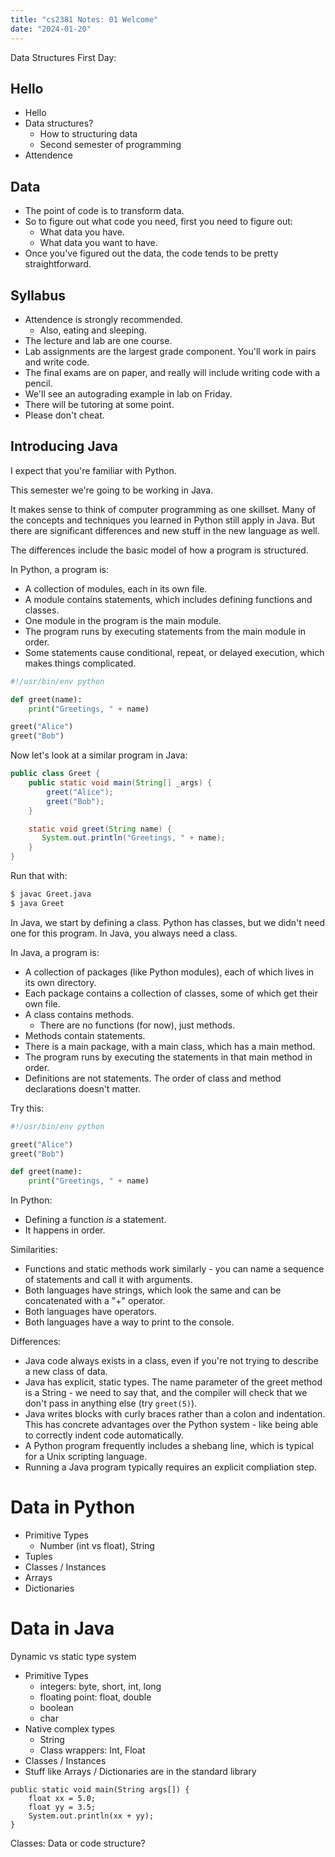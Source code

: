 ```yaml
---
title: "cs2381 Notes: 01 Welcome"
date: "2024-01-20"
---
```


Data Structures First Day:

## Hello

 - Hello
 - Data structures?
   - How to structuring data
   - Second semester of programming
 - Attendence

## Data

 - The point of code is to transform data.
 - So to figure out what code you need, first you need to figure out:
   - What data you have.
   - What data you want to have.
 - Once you've figured out the data, the code tends to be pretty
   straightforward.

## Syllabus

 - Attendence is strongly recommended.
   - Also, eating and sleeping.
 - The lecture and lab are one course.
 - Lab assignments are the largest grade component. You'll work
   in pairs and write code.
 - The final exams are on paper, and really will include writing code with
   a pencil.
 - We'll see an autograding example in lab on Friday.
 - There will be tutoring at some point.
 - Please don't cheat.

## Introducing Java

I expect that you're familiar with Python.

This semester we're going to be working in Java. 

It makes sense to think of computer programming as one skillset. Many
of the concepts and techniques you learned in Python still apply in
Java. But there are significant differences and new stuff in the new
language as well.

The differences include the basic model of how a program is
structured.

In Python, a program is:

 - A collection of modules, each in its own file.
 - A module contains statements, which includes
   defining functions and classes.
 - One module in the program is the main module.
 - The program runs by executing statements from the main
   module in order.
 - Some statements cause conditional, repeat, or delayed execution,
   which makes things complicated.

```python
#!/usr/bin/env python

def greet(name):
    print("Greetings, " + name)

greet("Alice")
greet("Bob")
```

Now let's look at a similar program in Java:

```java
public class Greet {
    public static void main(String[] _args) {
        greet("Alice");
        greet("Bob");
    }

    static void greet(String name) {
       System.out.println("Greetings, " + name); 
    }
}
```

Run that with:

```bash
$ javac Greet.java
$ java Greet
```


In Java, we start by defining a class. Python has classes, but we
didn't need one for this program. In Java, you always need a class.

In Java, a program is:

 - A collection of packages (like Python modules), each of which lives
   in its own directory.
 - Each package contains a collection of classes, some of which get
   their own file.
 - A class contains methods. 
   - There are no functions (for now), just methods.
 - Methods contain statements. 
 - There is a main package, with a main class, which has a main method.
 - The program runs by executing the statements in that main method in order.
 - Definitions are not statements. The order of class and method declarations
   doesn't matter.

Try this:

```python
#!/usr/bin/env python

greet("Alice")
greet("Bob")

def greet(name):
    print("Greetings, " + name)
```

In Python:

 - Defining a function *is* a statement.
 - It happens in order.

Similarities:

 - Functions and static methods work similarly - you can name a sequence of
   statements and call it with arguments.
 - Both languages have strings, which look the same and can
   be concatenated with a "+" operator.
 - Both languages have operators.
 - Both languages have a way to print to the console.

Differences:

 - Java code always exists in a class, even if you're not trying to describe
   a new class of data.
 - Java has explicit, static types. The name parameter of the greet method is
   a String - we need to say that, and the compiler will check that we don't pass
   in anything else (try ```greet(5)```).
 - Java writes blocks with curly braces rather than a colon and
   indentation. This has concrete advantages over the Python system - like being
   able to correctly indent code automatically.
 - A Python program frequently includes a shebang line, which is typical for
   a Unix scripting language.
 - Running a Java program typically requires an explicit compliation step.

# Data in Python

 - Primitive Types
   - Number (int vs float), String
 - Tuples
 - Classes / Instances
 - Arrays
 - Dictionaries

# Data in Java

Dynamic vs static type system

 - Primitive Types
   - integers: byte, short, int, long
   - floating point: float, double
   - boolean
   - char
 - Native complex types
   - String
   - Class wrappers: Int, Float
 - Classes / Instances
 - Stuff like Arrays / Dictionaries are in the standard library
 
```
public static void main(String args[]) {
    float xx = 5.0;
    float yy = 3.5;
    System.out.println(xx + yy);
}
```
 
 
Classes: Data or code structure?

